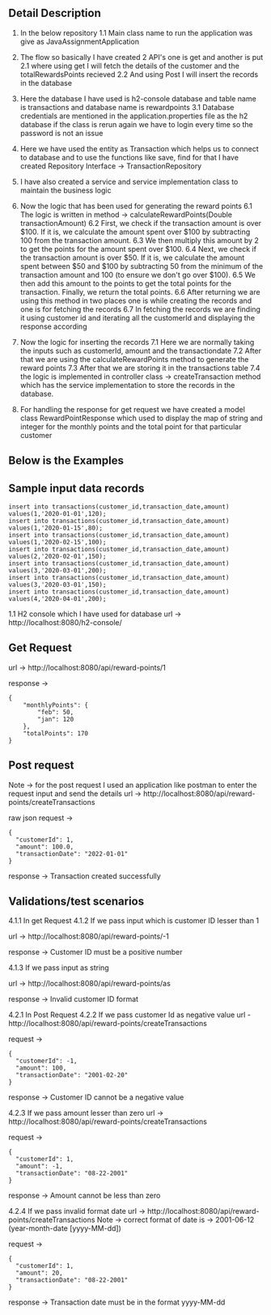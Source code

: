 ## Detail Description
1. In the below repository 
1.1 Main class name to run the application was give as JavaAssignmentApplication 

2. The flow so basically I have created 2 API's one is get and another is put
2.1 where using get I will fetch the details of the customer and the totalRewardsPoints recieved
2.2 And using Post I will insert the records in the database

3. Here the database I have used is h2-console database and table name is transactions and database name is rewardpoints
3.1 Database credentials are mentioned in the application.properties file as the h2 database if the class is rerun again we have to login every time so the password is not an issue

4. Here we have used the entity as Transaction which helps us to connect to database and to use the functions like save, find for that I have created Repository Interface -> TransactionRepository

5. I have also created a service and service implementation class to maintain the business logic

6. Now the logic that has been used for generating the reward points 
6.1 The logic is written in method -> calculateRewardPoints(Double transactionAmount)
6.2 First, we check if the transaction amount is over $100. If it is, we calculate the amount spent over $100 by subtracting 100 from the transaction amount.
6.3 We then multiply this amount by 2 to get the points for the amount spent over $100.
6.4 Next, we check if the transaction amount is over $50. If it is, we calculate the amount spent between $50 and $100 by subtracting 50 from the minimum of the transaction amount and 100 (to ensure we don't go over $100).
6.5 We then add this amount to the points to get the total points for the transaction.
Finally, we return the total points.
6.6 After returning we are using this method in two places one is while creating the records and one is for fetching the records
6.7 In fetching the records we are finding it using customer id and iterating all the customerId and displaying the response according 

7. Now the logic for inserting the records
7.1 Here we are normally taking the inputs such as customerId, amount and the transactiondate
7.2 After that we are using the calculateRewardPoints method to generate the reward points 
7.3 After that we are storing it in the transactions table 
7.4 the logic is implemented in controller class -> createTransaction method which has the service implementation to store the records in the database.


8. For handling the response for get request we have created a model class RewardPointResponse which used to display the map of string and integer for the monthly points and the total point for that particular customer

## Below is the Examples

## Sample input data records 
```
insert into transactions(customer_id,transaction_date,amount) values(1,'2020-01-01',120);
insert into transactions(customer_id,transaction_date,amount) values(1,'2020-01-15',80);
insert into transactions(customer_id,transaction_date,amount) values(1,'2020-02-15',100);
insert into transactions(customer_id,transaction_date,amount) values(2,'2020-02-01',150);
insert into transactions(customer_id,transaction_date,amount) values(3,'2020-03-01',200);
insert into transactions(customer_id,transaction_date,amount) values(3,'2020-03-01',150);
insert into transactions(customer_id,transaction_date,amount) values(4,'2020-04-01',200);
```

1.1 H2 console which I have used for database 
url -> http://localhost:8080/h2-console/

## Get Request 
url -> http://localhost:8080/api/reward-points/1

response ->
```
{
    "monthlyPoints": {
        "feb": 50,
        "jan": 120
    },
    "totalPoints": 170
}
```

## Post request 
Note -> for the post request I used an application like postman to enter the request input and send the details 
url -> http://localhost:8080/api/reward-points/createTransactions

raw json request ->
```
{
  "customerId": 1,
  "amount": 100.0,
  "transactionDate": "2022-01-01"
}
```
response ->
Transaction created successfully

## Validations/test scenarios
4.1.1 In get Request
4.1.2 If we pass input which is customer ID lesser than 1

url -> http://localhost:8080/api/reward-points/-1

response ->
Customer ID must be a positive number

4.1.3 If we pass input as string 

url -> http://localhost:8080/api/reward-points/as

response ->
Invalid customer ID format

4.2.1 In Post Request 
4.2.2  If we pass customer Id as negative value
url - http://localhost:8080/api/reward-points/createTransactions

request ->
```
{
  "customerId": -1,
  "amount": 100,
  "transactionDate": "2001-02-20"
}
```
response ->
Customer ID cannot be a negative value

4.2.3 If we pass amount lesser than zero
url -> http://localhost:8080/api/reward-points/createTransactions

request ->
```
{
  "customerId": 1,
  "amount": -1,
  "transactionDate": "08-22-2001"
}
```
response ->
Amount cannot be less than zero

4.2.4 If we pass invalid format date
url -> http://localhost:8080/api/reward-points/createTransactions
Note -> correct format of date is -> 2001-06-12 (year-month-date [yyyy-MM-dd])

request ->
```
{
  "customerId": 1,
  "amount": 20,
  "transactionDate": "08-22-2001"
}
```

response ->
Transaction date must be in the format yyyy-MM-dd
